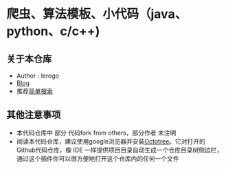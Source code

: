 # 爬虫、算法模板、小代码（java、python、c/c++)
 ## 关于本仓库
 - Author : lerogo
 - [Blog](https://www.lerogo.top/)
 - 推荐[简单搜索](https://www.lerogo.top/search/)
## 其他注意事项
 - 本代码仓库中 部分 代码fork from others，部分作者 未注明
 - 阅读本代码仓库，建议使用google浏览器并安装[Octotree](https://chrome.google.com/webstore/detail/octotree/bkhaagjahfmjljalopjnoealnfndnagc)。它对打开的Github代码仓库，像 IDE 一样提供项目目录自动生成一个仓库目录树侧边栏，通过这个插件你可以很方便地打开这个仓库内的任何一个文件